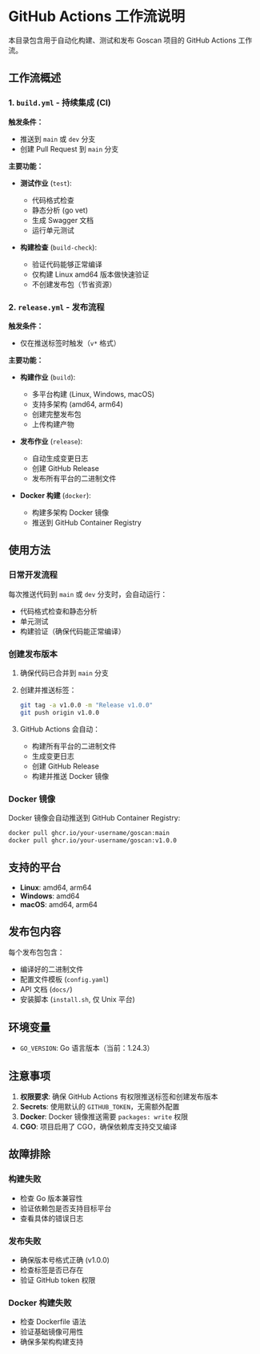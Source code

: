 # GitHub Actions 工作流说明

本目录包含用于自动化构建、测试和发布 Goscan 项目的 GitHub Actions 工作流。

## 工作流概述

### 1. `build.yml` - 持续集成 (CI)

**触发条件：**
- 推送到 `main` 或 `dev` 分支
- 创建 Pull Request 到 `main` 分支

**主要功能：**
- **测试作业** (`test`):
  - 代码格式检查
  - 静态分析 (go vet)
  - 生成 Swagger 文档
  - 运行单元测试

- **构建检查** (`build-check`):
  - 验证代码能够正常编译
  - 仅构建 Linux amd64 版本做快速验证
  - 不创建发布包（节省资源）

### 2. `release.yml` - 发布流程

**触发条件：**
- 仅在推送标签时触发（`v*` 格式）

**主要功能：**
- **构建作业** (`build`):
  - 多平台构建 (Linux, Windows, macOS)
  - 支持多架构 (amd64, arm64)
  - 创建完整发布包
  - 上传构建产物

- **发布作业** (`release`):
  - 自动生成变更日志
  - 创建 GitHub Release
  - 发布所有平台的二进制文件

- **Docker 构建** (`docker`):
  - 构建多架构 Docker 镜像
  - 推送到 GitHub Container Registry

## 使用方法

### 日常开发流程

每次推送代码到 `main` 或 `dev` 分支时，会自动运行：
- 代码格式检查和静态分析
- 单元测试
- 构建验证（确保代码能正常编译）

### 创建发布版本

1. 确保代码已合并到 `main` 分支
2. 创建并推送标签：
   ```bash
   git tag -a v1.0.0 -m "Release v1.0.0"
   git push origin v1.0.0
   ```

3. GitHub Actions 会自动：
   - 构建所有平台的二进制文件
   - 生成变更日志
   - 创建 GitHub Release
   - 构建并推送 Docker 镜像

### Docker 镜像

Docker 镜像会自动推送到 GitHub Container Registry:
```bash
docker pull ghcr.io/your-username/goscan:main
docker pull ghcr.io/your-username/goscan:v1.0.0
```

## 支持的平台

- **Linux**: amd64, arm64
- **Windows**: amd64
- **macOS**: amd64, arm64

## 发布包内容

每个发布包包含：
- 编译好的二进制文件
- 配置文件模板 (`config.yaml`)
- API 文档 (`docs/`)
- 安装脚本 (`install.sh`, 仅 Unix 平台)

## 环境变量

- `GO_VERSION`: Go 语言版本（当前：1.24.3）

## 注意事项

1. **权限要求**: 确保 GitHub Actions 有权限推送标签和创建发布版本
2. **Secrets**: 使用默认的 `GITHUB_TOKEN`，无需额外配置
3. **Docker**: Docker 镜像推送需要 `packages: write` 权限
4. **CGO**: 项目启用了 CGO，确保依赖库支持交叉编译

## 故障排除

### 构建失败
- 检查 Go 版本兼容性
- 验证依赖包是否支持目标平台
- 查看具体的错误日志

### 发布失败
- 确保版本号格式正确 (v1.0.0)
- 检查标签是否已存在
- 验证 GitHub token 权限

### Docker 构建失败
- 检查 Dockerfile 语法
- 验证基础镜像可用性
- 确保多架构构建支持